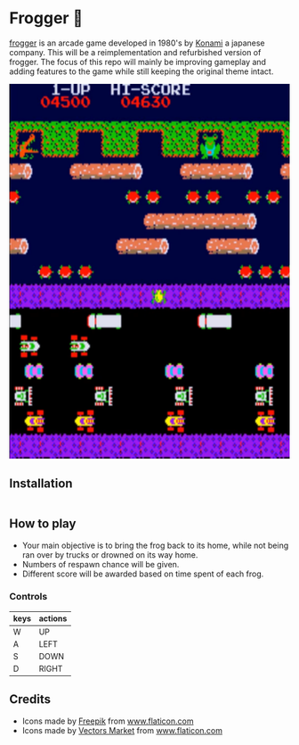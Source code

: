 # Frogger :frog:

[frogger](https://en.wikipedia.org/wiki/Frogger) is an arcade game developed  in 1980's by [Konami](https://en.wikipedia.org/wiki/Konami) a japanese company.
This will be a reimplementation and refurbished version of frogger.
The focus of this repo will mainly be improving gameplay and adding features to the game while still keeping the original theme intact.

<p align="center">
  <img src="src/main/resources/com/tsb/frogger/images/misc/arcade.png" />
</p>

## Installation
```

```
## How to play
- Your main objective is to bring the frog back to its home, while not being ran over by trucks or drowned on its way home. 
- Numbers of respawn chance will be given. 
- Different score will be awarded based on time spent of each frog.
### Controls
keys | actions
----|--------
W | UP
A | LEFT
S | DOWN
D | RIGHT

## Credits
- Icons made by <a href="https://www.flaticon.com/authors/freepik" title="Freepik">Freepik</a> from <a href="https://www.flaticon.com/" title="Flaticon"> www.flaticon.com </a>
- Icons made by <a href="https://www.flaticon.com/authors/vectors-market" title="Vectors Market">Vectors Market</a> from <a href="https://www.flaticon.com/" title="Flaticon"> www.flaticon.com </a>